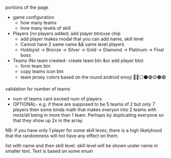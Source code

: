 portions of the page
  - game configuration
    - how many teams
    - how many levels of skill
  - Players (no players added; add player btn)use chip
    - add player makes modal that you can add name, skill level
    - Cannot have 2 same name && same level players
    - Hobbyist -> Bronze -> Silver -> Gold -> Diamond -> Platinum -> Final boss
  - Teams (No team created- create team btn &or add player btn)
    - form team btn
    - copy teams icon btn
    - team jersey colors based on the round android emoji 🔵🔴⚪⚫🟢🟡🟠🟣

validation for number of teams
- num of teams cant exceed num of players
- OPTIONAL- e.g. if there are supposed to be 5 teams of 2 but only 7 players then some kinda math that makes everyon into 2 teams with most/all being in more than 1 team. Perhaps by duplicating everyone so that they show up 2x in the array.


NB: if you have only 1 player for some skill leves, there is a high likelyhood that the randomness will not have any effect on them.


list with name and then skill level.
skill level will be shown under name in smaller text.
Text is based on some enum